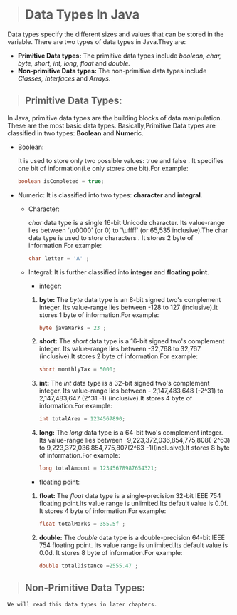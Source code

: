 > # Data Types In Java
Data types specify the different sizes and values that can be stored in the variable. There are two types of data types in Java.They are:

* __Primitive Data types:__ The primitive data types include *boolean, char, byte, short, int, long, float* and *double.*
* __Non-primitive Data types:__ The non-primitive data types include *Classes, Interfaces* and *Arrays*.

> ## Primitive Data Types:
In Java, primitive data types are the building blocks of data manipulation. These are the most basic data types.
Basically,Primitive Data types are classified in two types:
**Boolean** and **Numeric**.

* Boolean:

    It is used to store only two possible values: true and false . It specifies one bit of information(i.e only stores one bit).For example:
    ```java
    boolean isCompleted = true;
    ```

* Numeric:
It is classified into two types: **character** and **integral**.

    * Character:
    
        *char* data type is a single 16-bit Unicode character. Its value-range lies between '\u0000' (or 0) to '\uffff' (or 65,535 inclusive).The char data type is used to store characters . It stores 2 byte of information.For example:
        ```java
        char letter = 'A' ;
        ```

    * Integral: 
    It is further classified into **integer** and **floating point**.

        * integer:

         1. __byte:__
             The *byte* data type is an 8-bit signed two's complement integer. Its value-range lies between -128 to 127 (inclusive).It stores 1 byte of information.For example:
            ```java
            byte javaMarks = 23 ;
            ```

         2. __short:__
            The *short* data type is a 16-bit signed two's complement integer. Its value-range lies between -32,768 to 32,767 (inclusive).It stores 2 byte of information.For example:
            ```java
            short monthlyTax = 5000;
            ```

        3. __int:__ 
            The *int* data type is a 32-bit signed two's complement integer. Its value-range lies between - 2,147,483,648 (-2^31) to 2,147,483,647 (2^31 -1) (inclusive).It stores 4 byte of information.For example:
            ```java
            int totalArea = 1234567890;
            ```

        4. __long:__
            The *long* data type is a 64-bit two's complement integer. Its value-range lies between -9,223,372,036,854,775,808(-2^63) to 9,223,372,036,854,775,807(2^63 -1)(inclusive).It stores 8 byte of information.For example:
            ```java
            long totalAmount = 12345678987654321;
            ```

        * floating point:

        1. __float:__
            The *float* data type is a single-precision 32-bit IEEE 754 floating point.Its value range is unlimited.Its default value is 0.0f. It stores 4 byte of information.For example:
            ```java
            float totalMarks = 355.5f ;
            ```

        2. __double:__
            The *double* data type is a double-precision 64-bit IEEE 754 floating point. Its value range is unlimited.Its default value is 0.0d. It stores 8 byte of information.For example:
            ```java
            double totalDistance =2555.47 ;
            ```

> ## Non-Primitive Data Types:
`We will read this data types in later chapters.`